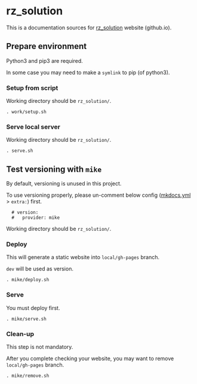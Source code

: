 # rz_solution

This is a documentation sources for [rz_solution](https://renesas-rz.github.io/rz_solution) website (github.io).

## Prepare environment

Python3 and pip3 are required.

In some case you may need to make a `symlink` to pip (of python3).

### Setup from script

Working directory should be `rz_solution/`.

```
. work/setup.sh
```

### Serve local server

Working directory should be `rz_solution/`.

```
. serve.sh
```

## Test versioning with `mike`

By default, versioning is unused in this project.

To use versioning properly,
please un-comment below config ([mkdocs.yml](mkdocs.yml) > `extra:`) first.

```
  # version:
  #   provider: mike
```

Working directory should be `rz_solution/`.

### Deploy

This will generate a static website into `local/gh-pages` branch.

`dev` will be used as version.

```
. mike/deploy.sh
```

### Serve

You must deploy first.

```
. mike/serve.sh
```

### Clean-up

This step is not mandatory.

After you complete checking your website, you may want to remove `local/gh-pages` branch.

```
. mike/remove.sh
```
